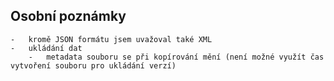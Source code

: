 
## Osobní poznámky
	-   kromě JSON formátu jsem uvažoval také XML
    -   ukládání dat
        -   metadata souboru se při kopírování mění (není možné využít čas vytvoření souboru pro ukládání verzí)
